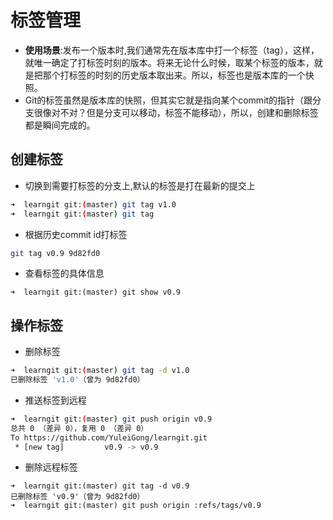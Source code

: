 




# 标签管理
* __使用场景__:发布一个版本时,我们通常先在版本库中打一个标签（tag），这样，就唯一确定了打标签时刻的版本。将来无论什么时候，取某个标签的版本，就是把那个打标签的时刻的历史版本取出来。所以，标签也是版本库的一个快照。
* Git的标签虽然是版本库的快照，但其实它就是指向某个commit的指针（跟分支很像对不对？但是分支可以移动，标签不能移动），所以，创建和删除标签都是瞬间完成的。

## 创建标签
* 切换到需要打标签的分支上,默认的标签是打在最新的提交上

```bash
➜  learngit git:(master) git tag v1.0
➜  learngit git:(master) git tag
```
* 根据历史commit id打标签

```bash
git tag v0.9 9d82fd0
```

* 查看标签的具体信息

```
➜  learngit git:(master) git show v0.9
```

## 操作标签
* 删除标签

```bash
➜  learngit git:(master) git tag -d v1.0
已删除标签 'v1.0'（曾为 9d82fd0）
```
* 推送标签到远程

```bash
➜  learngit git:(master) git push origin v0.9
总共 0 （差异 0），复用 0 （差异 0）
To https://github.com/YuleiGong/learngit.git
 * [new tag]         v0.9 -> v0.9
```

* 删除远程标签

```
➜  learngit git:(master) git tag -d v0.9
已删除标签 'v0.9'（曾为 9d82fd0）
➜  learngit git:(master) git push origin :refs/tags/v0.9
```
